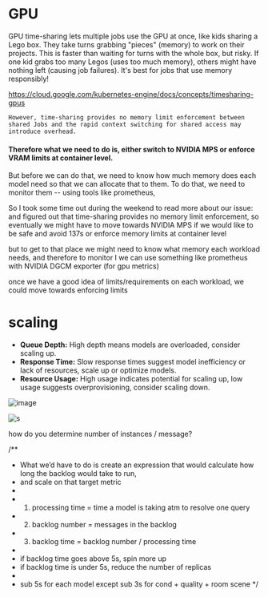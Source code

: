 
# GPU
GPU time-sharing lets multiple jobs use the GPU at once, like kids sharing a Lego box. They take turns grabbing "pieces" (memory) to work on their projects. This is faster than waiting for turns with the whole box, but risky. If one kid grabs too many Legos (uses too much memory), others might have nothing left (causing job failures). It's best for jobs that use memory responsibly!

https://cloud.google.com/kubernetes-engine/docs/concepts/timesharing-gpus

`However, time-sharing provides no memory limit enforcement between shared Jobs and the rapid context switching for shared access may introduce overhead.`

#### Therefore what we need to do is, either switch to NVIDIA MPS or enforce VRAM limits at container level.
But before we can do that, we need to know how much memory does each model need so that we can allocate that to them. 
To do that, we need to monitor them -- using tools like prometheus, 


So I took some time out during the weekend to read more about our issue:
and figured out that time-sharing provides no memory limit enforcement, so eventually we might have to move towards NVIDIA MPS if we would like to be safe and avoid 137s or enforce memory limits at container level

but to get to that place we might need to know what memory each workload needs, and therefore to monitor I we can use something like prometheus with NVIDIA DGCM exporter (for gpu metrics)

once we have a good idea of limits/requirements on each workload, we could move towards enforcing limits






# scaling

- **Queue Depth:** High depth means models are overloaded, consider scaling up.
- **Response Time:** Slow response times suggest model inefficiency or lack of resources, scale up or optimize models.
- **Resource Usage:** High usage indicates potential for scaling up, low usage suggests overprovisioning, consider scaling down.

![image](https://www.kubecost.com/images/hpa-overview.png)

![s](https://keda.sh/img/keda-arch.png)



how do you determine number of instances / message?







/** 
 * What we’d have to do is create an expression that would calculate how long the backlog would take to run, 
 * and scale on that target metric
 *
 * 1. processing time = time a model is taking atm to resolve one query
 * 2. backlog number = messages in the backlog
 * 3. backlog time = backlog number / processing time
 *
 * if backlog time goes above 5s, spin more up
 * if backlog time is under 5s, reduce the number of replicas
 *
 * sub 5s for each model except sub 3s for cond + quality + room scene
 */

